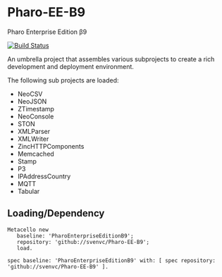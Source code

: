 # Pharo-EE-B9
Pharo Enterprise Edition β9

[![Build Status](https://travis-ci.org/svenvc/Pharo-EE-B9.svg?branch=master)](https://travis-ci.org/svenvc/Pharo-EE-B9)

An umbrella project that assembles various subprojects to create a rich development and deployment environment.

The following sub projects are loaded:

- NeoCSV
- NeoJSON
- ZTimestamp
- NeoConsole
- STON
- XMLParser
- XMLWriter
- ZincHTTPComponents
- Memcached
- Stamp
- P3
- IPAddressCountry
- MQTT
- Tabular

## Loading/Dependency

```smalltalk
Metacello new
   baseline: 'PharoEnterpriseEditionB9';
   repository: 'github://svenvc/Pharo-EE-B9';
   load.
```

```smalltalk
spec baseline: 'PharoEnterpriseEditionB9' with: [ spec repository: 'github://svenvc/Pharo-EE-B9' ].
```
